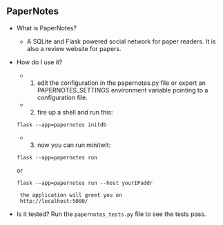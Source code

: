 ## PaperNotes

- What is PaperNotes?
	- A SQLite and Flask powered social network for paper readers. It is also a review website for papers.

- How do I use it?
    - 1. edit the configuration in the papernotes.py file or
       export an PAPERNOTES_SETTINGS environment variable
       pointing to a configuration file.
    - 2. fire up a shell and run this:
	```
	flask --app=papernotes initdb
	```
    - 3. now you can run minitwit:
	```
	flask --app=papernotes run
	```
	or 
	```
	flask --app=papernotes run --host yourIPaddr
	```
       the application will greet you on
       http://localhost:5000/
       
	
- Is it tested?
Run the `papernotes_tests.py` file to see the tests pass.
